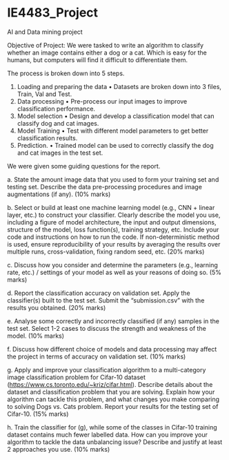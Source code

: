 # IE4483_Project

AI and Data mining project

Objective of Project:
We were tasked to write an algorithm to classify whether an image contains either a dog or a cat. Which is easy for the humans, but computers will find it difficult to differentiate them.

The process is broken down into 5 steps.

1. Loading and preparing the data
   • Datasets are broken down into 3 files, Train, Val and Test.
2. Data processing
   • Pre-process our input images to improve classification performance.
3. Model selection
   • Design and develop a classification model that can classify dog and cat images.
4. Model Training
   • Test with different model parameters to get better classification results.
5. Prediction.
   • Trained model can be used to correctly classify the dog and cat images in the test set.

We were given some guiding questions for the report.

a. State the amount image data that you used to form your training set and testing set. Describe the data pre-processing procedures and image augmentations (if any). (10% marks)

b. Select or build at least one machine learning model (e.g., CNN + linear layer, etc.) to construct your classifier. Clearly describe the model you use, including a figure of model architecture, the input and output dimensions, structure of the model, loss function(s), training strategy, etc. Include your code and instructions on how to run the code. If non-deterministic method is used, ensure reproducibility of your results by averaging the results over multiple runs, cross-validation, fixing random seed, etc. (20% marks)

c. Discuss how you consider and determine the parameters (e.g., learning rate, etc.) / settings of your model as well as your reasons of doing so. (5% marks)

d. Report the classification accuracy on validation set. Apply the classifier(s) built to the test set. Submit the “submission.csv” with the results you obtained. (20% marks)

e. Analyse some correctly and incorrectly classified (if any) samples in the test set. Select 1-2 cases to discuss the strength and weakness of the model. (10% marks)

f. Discuss how different choice of models and data processing may affect the project in terms of accuracy on validation set. (10% marks)

g. Apply and improve your classification algorithm to a multi-category image classification problem for Cifar-10 dataset (https://www.cs.toronto.edu/~kriz/cifar.html). Describe details about the dataset and classification problem that you are solving. Explain how your algorithm can tackle this problem, and what changes you make comparing to solving Dogs vs. Cats problem. Report your results for the testing set of Cifar-10. (15% marks)

h. Train the classifier for (g), while some of the classes in Cifar-10 training dataset contains much fewer labelled data. How can you improve your algorithm to tackle the data unbalancing issue? Describe and justify at least 2 approaches you use. (10% marks)
